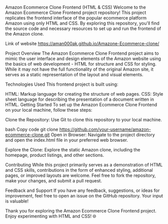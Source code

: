 Amazon Ecommerce Clone Frontend (HTML & CSS)
Welcome to the Amazon Ecommerce Clone Frontend project repository! This project replicates the frontend interface of the popular ecommerce platform Amazon using only HTML and CSS. By exploring this repository, you'll find the source code and necessary resources to set up and run the frontend of the Amazon clone.


Link of website https://aman000ak.github.io/Amazone-Ecommerce-clone/



Project Overview
The Amazon Ecommerce Clone Frontend project aims to mimic the user interface and design elements of the Amazon website using the basics of web development - HTML for structure and CSS for styling. While it may not have the full functionality of the original Amazon site, it serves as a static representation of the layout and visual elements.

Technologies Used
This frontend project is built using:

HTML: Markup language for creating the structure of web pages.
CSS: Style sheet language for describing the presentation of a document written in HTML.
Getting Started
To set up the Amazon Ecommerce Clone Frontend on your local machine, follow these steps:

Clone the Repository: Use Git to clone this repository to your local machine.

bash
Copy code
git clone https://github.com/your-username/amazon-ecommerce-clone.git
Open in Browser: Navigate to the project directory and open the index.html file in your preferred web browser.

Explore the Clone: Explore the static Amazon clone, including the homepage, product listings, and other sections.

Contributing
While this project primarily serves as a demonstration of HTML and CSS skills, contributions in the form of enhanced styling, additional pages, or improved layouts are welcome. Feel free to fork the repository, make your changes, and submit a pull request.

Feedback and Support
If you have any feedback, suggestions, or ideas for improvement, feel free to open an issue on the GitHub repository. Your input is valuable!

Thank you for exploring the Amazon Ecommerce Clone Frontend project. Enjoy experimenting with HTML and CSS! 🌐
